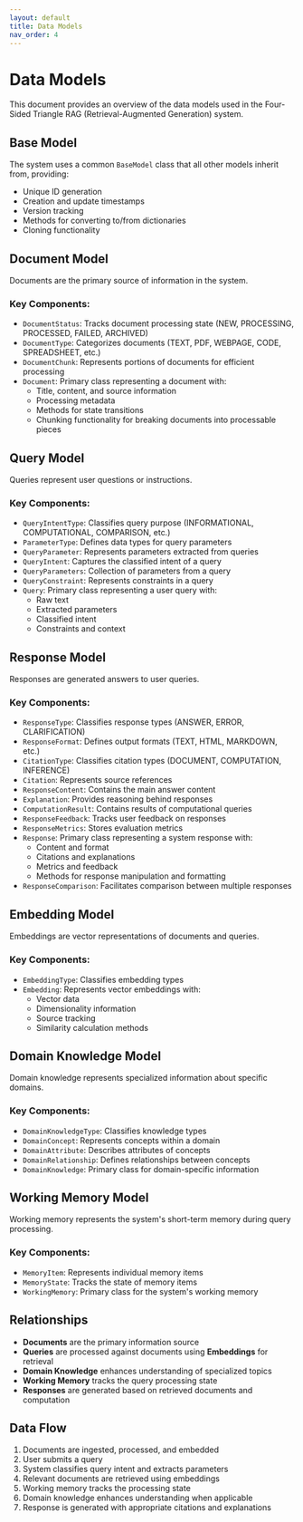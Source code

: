 ```yaml
---
layout: default
title: Data Models
nav_order: 4
---
```


# Data Models

This document provides an overview of the data models used in the Four-Sided Triangle RAG (Retrieval-Augmented Generation) system.

## Base Model

The system uses a common `BaseModel` class that all other models inherit from, providing:

- Unique ID generation
- Creation and update timestamps
- Version tracking
- Methods for converting to/from dictionaries
- Cloning functionality

## Document Model

Documents are the primary source of information in the system.

### Key Components:
- `DocumentStatus`: Tracks document processing state (NEW, PROCESSING, PROCESSED, FAILED, ARCHIVED)
- `DocumentType`: Categorizes documents (TEXT, PDF, WEBPAGE, CODE, SPREADSHEET, etc.)
- `DocumentChunk`: Represents portions of documents for efficient processing
- `Document`: Primary class representing a document with:
  - Title, content, and source information
  - Processing metadata
  - Methods for state transitions
  - Chunking functionality for breaking documents into processable pieces

## Query Model

Queries represent user questions or instructions.

### Key Components:
- `QueryIntentType`: Classifies query purpose (INFORMATIONAL, COMPUTATIONAL, COMPARISON, etc.)
- `ParameterType`: Defines data types for query parameters
- `QueryParameter`: Represents parameters extracted from queries
- `QueryIntent`: Captures the classified intent of a query
- `QueryParameters`: Collection of parameters from a query
- `QueryConstraint`: Represents constraints in a query
- `Query`: Primary class representing a user query with:
  - Raw text
  - Extracted parameters
  - Classified intent
  - Constraints and context

## Response Model

Responses are generated answers to user queries.

### Key Components:
- `ResponseType`: Classifies response types (ANSWER, ERROR, CLARIFICATION)
- `ResponseFormat`: Defines output formats (TEXT, HTML, MARKDOWN, etc.)
- `CitationType`: Classifies citation types (DOCUMENT, COMPUTATION, INFERENCE)
- `Citation`: Represents source references
- `ResponseContent`: Contains the main answer content
- `Explanation`: Provides reasoning behind responses
- `ComputationResult`: Contains results of computational queries
- `ResponseFeedback`: Tracks user feedback on responses
- `ResponseMetrics`: Stores evaluation metrics
- `Response`: Primary class representing a system response with:
  - Content and format
  - Citations and explanations
  - Metrics and feedback
  - Methods for response manipulation and formatting
- `ResponseComparison`: Facilitates comparison between multiple responses

## Embedding Model

Embeddings are vector representations of documents and queries.

### Key Components:
- `EmbeddingType`: Classifies embedding types
- `Embedding`: Represents vector embeddings with:
  - Vector data
  - Dimensionality information
  - Source tracking
  - Similarity calculation methods

## Domain Knowledge Model

Domain knowledge represents specialized information about specific domains.

### Key Components:
- `DomainKnowledgeType`: Classifies knowledge types
- `DomainConcept`: Represents concepts within a domain
- `DomainAttribute`: Describes attributes of concepts
- `DomainRelationship`: Defines relationships between concepts
- `DomainKnowledge`: Primary class for domain-specific information

## Working Memory Model

Working memory represents the system's short-term memory during query processing.

### Key Components:
- `MemoryItem`: Represents individual memory items
- `MemoryState`: Tracks the state of memory items
- `WorkingMemory`: Primary class for the system's working memory

## Relationships

- **Documents** are the primary information source
- **Queries** are processed against documents using **Embeddings** for retrieval
- **Domain Knowledge** enhances understanding of specialized topics
- **Working Memory** tracks the query processing state
- **Responses** are generated based on retrieved documents and computation

## Data Flow

1. Documents are ingested, processed, and embedded
2. User submits a query
3. System classifies query intent and extracts parameters
4. Relevant documents are retrieved using embeddings
5. Working memory tracks the processing state
6. Domain knowledge enhances understanding when applicable
7. Response is generated with appropriate citations and explanations 